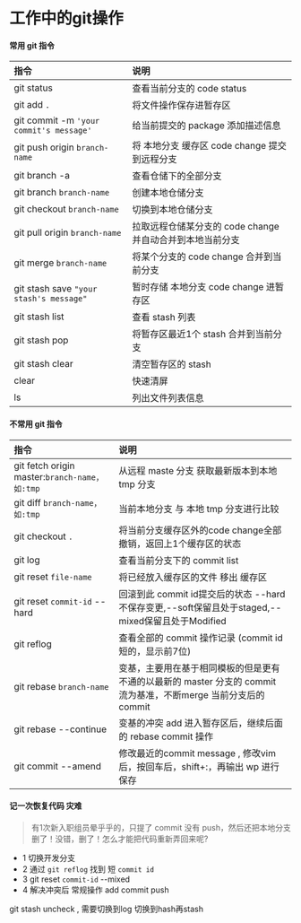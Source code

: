 
# 工作中的git操作
 

#### 常用 git 指令

| 指令| 说明|
| :------ | :-------------------------------- |
| git status | 查看当前分支的 code status|
| git add `.` | 将文件操作保存进暂存区|
| git commit -m `'your commit's message'` | 给当前提交的 package 添加描述信息|
| git push origin `branch-name` | 将 本地分支 缓存区 code change 提交到远程分支 |
| git branch -a | 查看仓储下的全部分支 |
| git branch `branch-name` | 创建本地仓储分支 |
| git checkout `branch-name` | 切换到本地仓储分支 |
| git pull origin `branch-name` | 拉取远程仓储某分支的 code change并自动合并到本地当前分支 |
| git merge `branch-name`|  将某个分支的 code change 合并到当前分支 |
| git stash save `"your stash's message"`|暂时存储 本地分支 code change 进暂存区|
| git stash list | 查看 stash 列表|
| git stash pop | 将暂存区最近1个 stash 合并到当前分支 |
| git stash clear | 清空暂存区的 stash |
| clear | 快速清屏 |
| ls | 列出文件列表信息 |



#### 不常用 git 指令

| 指令| 说明|
| :------ | :-------------------------------- |
| git fetch origin master:`branch-name，如:tmp`| 从远程 maste 分支 获取最新版本到本地 tmp 分支 |
| git diff `branch-name，如:tmp`| 当前本地分支 与 本地 tmp 分支进行比较 |
| git checkout `.`| 将当前分支缓存区外的code change全部撤销，返回上1个缓存区的状态 |
| git log | 查看当前分支下的 commit list|
| git reset `file-name`| 将已经放入缓存区的文件 移出 缓存区 |
| git reset `commit-id` --hard| 回滚到此 commit id提交后的状态 --hard不保存变更,--soft保留且处于staged,--mixed保留且处于Modified |
| git reflog| 查看全部的 commit 操作记录  (commit id 短的，显示前7位) |
| git rebase `branch-name`| 变基，主要用在基于相同模板的但是更有不通的以最新的 master 分支的 commit 流为基准，不断merge 当前分支后的 commit |
| git rebase --continue| 变基的冲突 add 进入暂存区后，继续后面的 rebase commit 操作|
| git commit --amend| 修改最近的commit message , 修改vim后，按回车后，shift+:，再输出 wp 进行保存|




#### 记一次恢复代码 灾难

> 有1次新入职组员晕乎乎的，只提了 commit 没有 push，然后还把本地分支删了！没错，删了！怎么才能把代码重新弄回来呢?

+ 1 切换开发分支
+ 2 通过 `git reflog` 找到 短 `commit id`
+ 3 git reset `commit-id` --mixed 
+ 4 解决冲突后 常规操作 add commit push


git stash uncheck , 需要切换到log 切换到hash再stash
